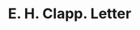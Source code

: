 ---
doi: 10.7916/D8QR6832
date_other: '1889'
date_other_textual: '1889'
form: correspondence
genre:
- Letters (correspondence)
name:
- E. H. Clapp
object_in_context_url: https://biggert.cul.columbia.edu/items/view/ave_biggert_00371
subject_hierarchical_geographic:
- Boston, Massachusetts, United States
subject_name:
- E. H. Clapp
title: E. H. Clapp. Letter
sort_title: E. H. Clapp. Letter
call_number: ave_biggert_00371
coordinates:
- 42.35805555555556,-71.06361111111111
pid: ave_biggert_00371
identifiers: ave_biggert_00371
thumbnail: https://derivativo-2.library.columbia.edu/iiif/2/ldpd:344109/full/!256,256/0/native.jpg
permalink: "/items/ave_biggert_00371/"
layout: iiif-image-page
---